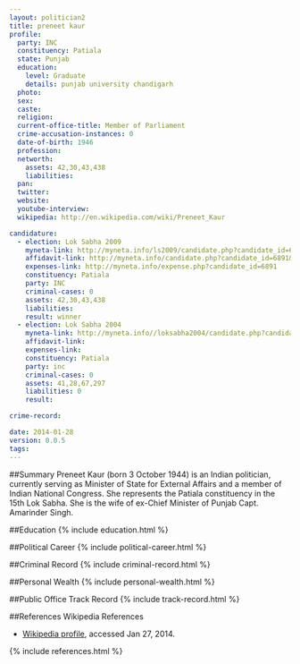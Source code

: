 ```yaml
---
layout: politician2
title: preneet kaur
profile: 
  party: INC
  constituency: Patiala
  state: Punjab
  education: 
    level: Graduate
    details: punjab university chandigarh
  photo: 
  sex: 
  caste: 
  religion: 
  current-office-title: Member of Parliament
  crime-accusation-instances: 0
  date-of-birth: 1946
  profession: 
  networth: 
    assets: 42,30,43,438
    liabilities: 
  pan: 
  twitter: 
  website: 
  youtube-interview: 
  wikipedia: http://en.wikipedia.com/wiki/Preneet_Kaur

candidature: 
  - election: Lok Sabha 2009
    myneta-link: http://myneta.info/ls2009/candidate.php?candidate_id=6891
    affidavit-link: http://myneta.info/candidate.php?candidate_id=6891&scan=original
    expenses-link: http://myneta.info/expense.php?candidate_id=6891
    constituency: Patiala 
    party: INC
    criminal-cases: 0
    assets: 42,30,43,438
    liabilities: 
    result: winner 
  - election: Lok Sabha 2004
    myneta-link: http://myneta.info//loksabha2004/candidate.php?candidate_id=3068
    affidavit-link: 
    expenses-link: 
    constituency: Patiala 
    party: inc
    criminal-cases: 0
    assets: 41,28,67,297
    liabilities: 0
    result:  

crime-record: 

date: 2014-01-28
version: 0.0.5
tags: 
---
```

##Summary
Preneet Kaur (born 3 October 1944) is an Indian politician, currently serving as Minister of State for External Affairs and a member of Indian National Congress. She represents the Patiala constituency in the 15th Lok Sabha. She is the wife of ex-Chief Minister of Punjab Capt. Amarinder Singh.




##Education
{% include education.html %}


##Political Career
{% include political-career.html %}


##Criminal Record
{% include criminal-record.html %}


##Personal Wealth
{% include personal-wealth.html %}


##Public Office Track Record
{% include track-record.html %}


##References
Wikipedia References
- [Wikipedia profile]({{page.profile.wikipedia}}), accessed Jan 27, 2014.



{% include references.html %}